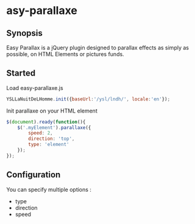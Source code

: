 # asy-parallaxe

## Synopsis
Easy Parallax is a jQuery plugin designed to parallax effects as simply as possible, on HTML Elements or pictures funds.

## Started
Load easy-parallaxe.js
```js
YSLLaNuitDeLHomme.init({baseUrl:'/ysl/lndh/', locale:'en'});
```

Init parallaxe on your HTML element
```js
$(document).ready(function(){
    $('.myElement').parallaxe({
        speed: 2,
        direction: 'top',
        type: 'element'
    });
});
```

## Configuration
You can specify multiple options :
* type
* direction
* speed


